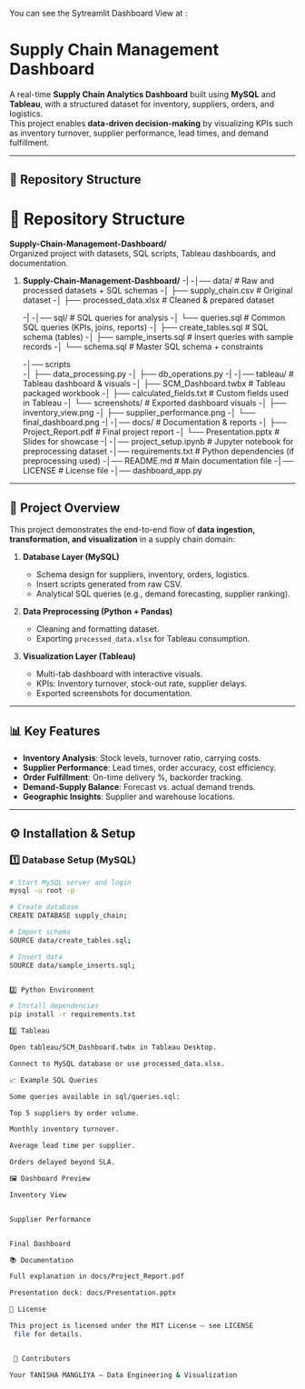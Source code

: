 You can see the Sytreamlit Dashboard View at : 




# Supply Chain Management Dashboard

A real-time **Supply Chain Analytics Dashboard** built using **MySQL** and **Tableau**, with a structured dataset for inventory, suppliers, orders, and logistics.  
This project enables **data-driven decision-making** by visualizing KPIs such as inventory turnover, supplier performance, lead times, and demand fulfillment.

---

## 📂 Repository Structure
# 📂 Repository Structure

**Supply-Chain-Management-Dashboard/**  
Organized project with datasets, SQL scripts, Tableau dashboards, and documentation.  


1. **Supply-Chain-Management-Dashboard/**
   -|
   -│── data/ # Raw and processed datasets + SQL schemas
   -│ ├── supply_chain.csv # Original dataset
   -│ ├── processed_data.xlsx # Cleaned & prepared dataset

   -|
   -│── sql/ # SQL queries for analysis
   -│ └── queries.sql # Common SQL queries (KPIs, joins, reports)
   -│ ├── create_tables.sql # SQL schema (tables)
   -│ ├── sample_inserts.sql # Insert queries with sample records
   -│ └── schema.sql # Master SQL schema + constraints   

   -│── scripts   
   -│ ├── data_processing.py
   -│ ├── db_operations.py
   -|
   -│── tableau/ # Tableau dashboard & visuals
   -│ ├── SCM_Dashboard.twbx # Tableau packaged workbook
   -│ ├── calculated_fields.txt # Custom fields used in Tableau
   -│ └── screenshots/ # Exported dashboard visuals
   -│ ├── inventory_view.png
   -│ ├── supplier_performance.png
   -│ └── final_dashboard.png
   -|
   -│── docs/ # Documentation & reports
   -│ ├── Project_Report.pdf # Final project report
   -│ └── Presentation.pptx # Slides for showcase
   -|
   -│── project_setup.ipynb # Jupyter notebook for preprocessing dataset
   -│── requirements.txt # Python dependencies (if preprocessing used)
   -│── README.md # Main documentation file
   -│── LICENSE # License file
   -│── dashboard_app.py   


---

## 🚀 Project Overview

This project demonstrates the end-to-end flow of **data ingestion, transformation, and visualization** in a supply chain domain:

1. **Database Layer (MySQL)**  
   - Schema design for suppliers, inventory, orders, logistics.  
   - Insert scripts generated from raw CSV.  
   - Analytical SQL queries (e.g., demand forecasting, supplier ranking).

2. **Data Preprocessing (Python + Pandas)**  
   - Cleaning and formatting dataset.  
   - Exporting `processed_data.xlsx` for Tableau consumption.

3. **Visualization Layer (Tableau)**  
   - Multi-tab dashboard with interactive visuals.  
   - KPIs: Inventory turnover, stock-out rate, supplier delays.  
   - Exported screenshots for documentation.

---

## 📊 Key Features

- **Inventory Analysis**: Stock levels, turnover ratio, carrying costs.  
- **Supplier Performance**: Lead times, order accuracy, cost efficiency.  
- **Order Fulfillment**: On-time delivery %, backorder tracking.  
- **Demand-Supply Balance**: Forecast vs. actual demand trends.  
- **Geographic Insights**: Supplier and warehouse locations.

---

## ⚙️ Installation & Setup

### 1️⃣ Database Setup (MySQL)
```bash
# Start MySQL server and login
mysql -u root -p

# Create database
CREATE DATABASE supply_chain;

# Import schema
SOURCE data/create_tables.sql;

# Insert data
SOURCE data/sample_inserts.sql;


2️⃣ Python Environment 

# Install dependencies
pip install -r requirements.txt

3️⃣ Tableau

Open tableau/SCM_Dashboard.twbx in Tableau Desktop.

Connect to MySQL database or use processed_data.xlsx.

📈 Example SQL Queries

Some queries available in sql/queries.sql:

Top 5 suppliers by order volume.

Monthly inventory turnover.

Average lead time per supplier.

Orders delayed beyond SLA.

🖼️ Dashboard Preview

Inventory View


Supplier Performance


Final Dashboard

📚 Documentation

Full explanation in docs/Project_Report.pdf

Presentation deck: docs/Presentation.pptx

📜 License

This project is licensed under the MIT License – see LICENSE
 file for details.


 🤝 Contributors

Your TANISHA MANGLIYA – Data Engineering & Visualization

